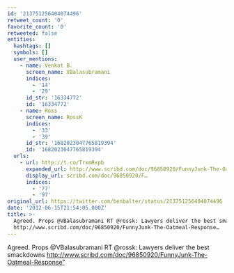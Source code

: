```yaml
---
id: '213751256404074496'
retweet_count: '0'
favorite_count: '0'
retweeted: false
entities:
  hashtags: []
  symbols: []
  user_mentions:
    - name: Venkat B.
      screen_name: VBalasubramani
      indices:
        - '14'
        - '29'
      id_str: '16334772'
      id: '16334772'
    - name: Ross
      screen_name: RossK
      indices:
        - '33'
        - '39'
      id_str: '1682023047765819394'
      id: '1682023047765819394'
  urls:
    - url: http://t.co/TrxmRxpb
      expanded_url: http://www.scribd.com/doc/96850920/FunnyJunk-The-Oatmeal-Response
      display_url: scribd.com/doc/96850920/F…
      indices:
        - '77'
        - '97'
original_url: https://twitter.com/benbalter/status/213751256404074496
date: '2012-06-15T21:54:05.000Z'
title: >-
  Agreed. Props @VBalasubramani RT @rossk: Lawyers deliver the best smackdowns
  http://www.scribd.com/doc/96850920/FunnyJunk-The-Oatmeal-Response…
---
```


Agreed. Props @VBalasubramani RT @rossk: Lawyers deliver the best smackdowns http://www.scribd.com/doc/96850920/FunnyJunk-The-Oatmeal-Response”